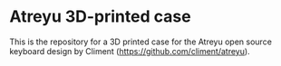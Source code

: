 # Atreyu 3D-printed case

This is the repository for a 3D printed case for the Atreyu open source keyboard design by Climent (https://github.com/climent/atreyu).